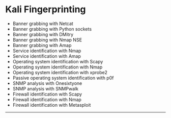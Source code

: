 # Kali Fingerprinting

* Banner grabbing with Netcat
* Banner grabbing with Python sockets
* Banner grabbing with DMitry
* Banner grabbing with Nmap NSE
* Banner grabbing with Amap
* Service identification with Nmap
* Service identification with Amap
* Operating system identification with Scapy
* Operating system identification with Nmap
* Operating system identification with xprobe2
* Passive operating system identification with p0f
* SNMP analysis with Onesixtyone
* SNMP analysis with SNMPwalk
* Firewall identification with Scapy
* Firewall identification with Nmap
* Firewall identification with Metasploit

---
